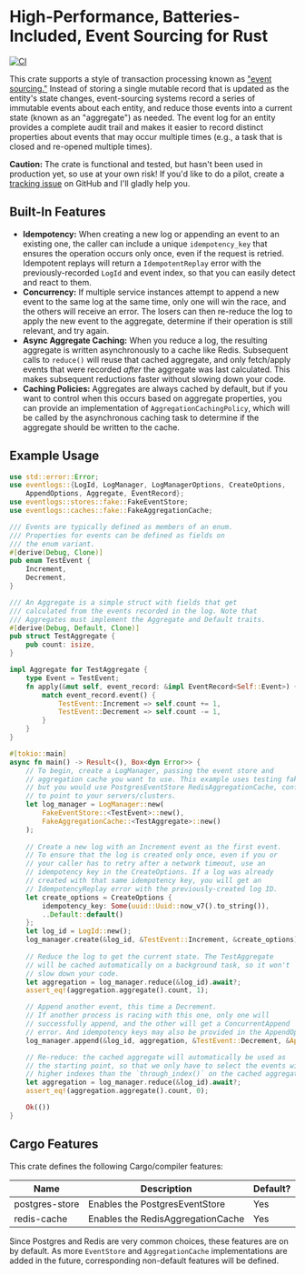 # High-Performance, Batteries-Included, Event Sourcing for Rust

[![CI](https://github.com/davestearns/eventlogs/actions/workflows/ci.yml/badge.svg)](https://github.com/davestearns/eventlogs/actions/workflows/ci.yml)

This crate supports a style of transaction processing known as ["event sourcing."](https://martinfowler.com/eaaDev/EventSourcing.html) Instead of storing a single mutable record that is updated as the entity's state changes, event-sourcing systems record a series of immutable events about each entity, and reduce those events into a current state (known as an "aggregate") as needed. The event log for an entity provides a complete audit trail and makes it easier to record distinct properties about events that may occur multiple times (e.g., a task that is closed and re-opened multiple times).

**Caution:** The crate is functional and tested, but hasn't been used in production yet, so use at your own risk! If you'd like to do a pilot, create a [tracking issue](https://github.com/davestearns/eventlogs/issues) on GitHub and I'll gladly help you.

## Built-In Features

- **Idempotency:** When creating a new log or appending an event to an existing one, the caller can include a unique `idempotency_key` that ensures the operation occurs only once, even if the request is retried. Idempotent replays will return a
`IdempotentReplay` error with the previously-recorded `LogId` and event index, so that you can easily detect and react to them.
- **Concurrency:** If multiple service instances attempt to append a new event to the same log at the same time, only one will win the race, and the others will receive an error. The losers can then re-reduce the log to apply the new event to the aggregate, determine if their operation is still relevant, and try again.
- **Async Aggregate Caching:** When you reduce a log, the resulting aggregate is written asynchronously to a cache like Redis. Subsequent calls to `reduce()` will reuse that cached aggregate, and only fetch/apply events that were recorded _after_ the aggregate was last calculated. This makes subsequent reductions faster without slowing down your code.
- **Caching Policies:** Aggregates are always cached by default, but if you want to control when this occurs based on aggregate properties, you can provide an implementation of `AggregationCachingPolicy`, which will be called by the asynchronous caching task to determine if the aggregate should be written to the cache.

## Example Usage
```rust
use std::error::Error;
use eventlogs::{LogId, LogManager, LogManagerOptions, CreateOptions,
    AppendOptions, Aggregate, EventRecord};
use eventlogs::stores::fake::FakeEventStore;
use eventlogs::caches::fake::FakeAggregationCache;

/// Events are typically defined as members of an enum.
/// Properties for events can be defined as fields on
/// the enum variant.
#[derive(Debug, Clone)]
pub enum TestEvent {
    Increment,
    Decrement,
}

/// An Aggregate is a simple struct with fields that get
/// calculated from the events recorded in the log. Note that
/// Aggregates must implement the Aggregate and Default traits.
#[derive(Debug, Default, Clone)]
pub struct TestAggregate {
    pub count: isize,
}

impl Aggregate for TestAggregate {
    type Event = TestEvent;
    fn apply(&mut self, event_record: &impl EventRecord<Self::Event>) {
        match event_record.event() {
            TestEvent::Increment => self.count += 1,
            TestEvent::Decrement => self.count -= 1,
        }
    }
}

#[tokio::main]
async fn main() -> Result<(), Box<dyn Error>> {
    // To begin, create a LogManager, passing the event store and
    // aggregation cache you want to use. This example uses testing fakes,
    // but you would use PostgresEventStore RedisAggregationCache, configured
    // to point to your servers/clusters.
    let log_manager = LogManager::new(
        FakeEventStore::<TestEvent>::new(),
        FakeAggregationCache::<TestAggregate>::new()
    );
    
    // Create a new log with an Increment event as the first event.
    // To ensure that the log is created only once, even if you or
    // your caller has to retry after a network timeout, use an
    // idempotency key in the CreateOptions. If a log was already
    // created with that same idempotency key, you will get an
    // IdempotencyReplay error with the previously-created log ID.
    let create_options = CreateOptions {
        idempotency_key: Some(uuid::Uuid::now_v7().to_string()),
        ..Default::default()
    };
    let log_id = LogId::new();
    log_manager.create(&log_id, &TestEvent::Increment, &create_options).await?;
    
    // Reduce the log to get the current state. The TestAggregate
    // will be cached automatically on a background task, so it won't
    // slow down your code.
    let aggregation = log_manager.reduce(&log_id).await?;
    assert_eq!(aggregation.aggregate().count, 1);

    // Append another event, this time a Decrement.
    // If another process is racing with this one, only one will
    // successfully append, and the other will get a ConcurrentAppend
    // error. And idempotency keys may also be provided in the AppendOptions.
    log_manager.append(&log_id, aggregation, &TestEvent::Decrement, &AppendOptions::default()).await?;

    // Re-reduce: the cached aggregate will automatically be used as
    // the starting point, so that we only have to select the events with
    // higher indexes than the `through_index()` on the cached aggregation.
    let aggregation = log_manager.reduce(&log_id).await?;
    assert_eq!(aggregation.aggregate().count, 0);

    Ok(())
}
```
## Cargo Features

This crate defines the following Cargo/compiler features:

| Name | Description | Default? |
|------|-------------|----------|
| postgres-store | Enables the PostgresEventStore | Yes |
| redis-cache | Enables the RedisAggregationCache | Yes |

Since Postgres and Redis are very common choices, these features
are on by default. As more `EventStore` and `AggregationCache`
implementations are added in the future, corresponding non-default
features will be defined.

